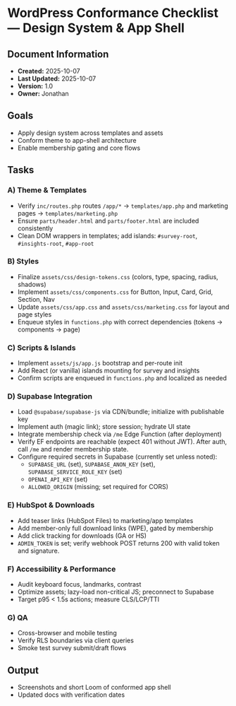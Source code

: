 # WordPress Conformance Checklist — Design System & App Shell

## Document Information
- **Created:** 2025-10-07
- **Last Updated:** 2025-10-07
- **Version:** 1.0
- **Owner:** Jonathan

## Goals
- Apply design system across templates and assets
- Conform theme to app-shell architecture
- Enable membership gating and core flows

## Tasks

### A) Theme & Templates
- Verify `inc/routes.php` routes `/app/*` → `templates/app.php` and marketing pages → `templates/marketing.php`
- Ensure `parts/header.html` and `parts/footer.html` are included consistently
- Clean DOM wrappers in templates; add islands: `#survey-root`, `#insights-root`, `#app-root`

### B) Styles
- Finalize `assets/css/design-tokens.css` (colors, type, spacing, radius, shadows)
- Implement `assets/css/components.css` for Button, Input, Card, Grid, Section, Nav
- Update `assets/css/app.css` and `assets/css/marketing.css` for layout and page styles
- Enqueue styles in `functions.php` with correct dependencies (tokens → components → page)

### C) Scripts & Islands
- Implement `assets/js/app.js` bootstrap and per-route init
- Add React (or vanilla) islands mounting for survey and insights
- Confirm scripts are enqueued in `functions.php` and localized as needed

### D) Supabase Integration
- Load `@supabase/supabase-js` via CDN/bundle; initialize with publishable key
- Implement auth (magic link); store session; hydrate UI state
- Integrate membership check via `/me` Edge Function (after deployment)
 - Verify EF endpoints are reachable (expect 401 without JWT). After auth, call `/me` and render membership state.
 - Configure required secrets in Supabase (currently set unless noted):
   - `SUPABASE_URL` (set), `SUPABASE_ANON_KEY` (set), `SUPABASE_SERVICE_ROLE_KEY` (set)
   - `OPENAI_API_KEY` (set)
   - `ALLOWED_ORIGIN` (missing; set required for CORS)

### E) HubSpot & Downloads
- Add teaser links (HubSpot Files) to marketing/app templates
- Add member-only full download links (WPE), gated by membership
- Add click tracking for downloads (GA or HS)
 - `ADMIN_TOKEN` is set; verify webhook POST returns 200 with valid token and signature.

### F) Accessibility & Performance
- Audit keyboard focus, landmarks, contrast
- Optimize assets; lazy-load non-critical JS; preconnect to Supabase
- Target p95 < 1.5s actions; measure CLS/LCP/TTI

### G) QA
- Cross-browser and mobile testing
- Verify RLS boundaries via client queries
- Smoke test survey submit/draft flows

## Output
- Screenshots and short Loom of conformed app shell
- Updated docs with verification dates
